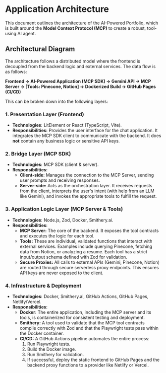 # Application Architecture

This document outlines the architecture of the AI-Powered Portfolio, which is built around the **Model Context Protocol (MCP)** to create a robust, tool-using AI agent.

## Architectural Diagram

The architecture follows a distributed model where the frontend is decoupled from the backend logic and external services. The data flow is as follows:

**Frontend -> AI-Powered Application (MCP SDK) -> Gemini API -> MCP Server -> [Tools: Pinecone, Notion] -> Dockerized Build -> GitHub Pages (CI/CD)**

This can be broken down into the following layers:

### 1. Presentation Layer (Frontend)

-   **Technologies:** LitElement or React (TypeScript, Vite).
-   **Responsibilities:** Provides the user interface for the chat application. It integrates the MCP SDK client to communicate with the backend. It does **not** contain any business logic or sensitive API keys.

### 2. Bridge Layer (MCP SDK)

-   **Technologies:** MCP SDK (client & server).
-   **Responsibilities:**
    -   **Client-side:** Manages the connection to the MCP Server, sending user prompts and receiving responses.
    -   **Server-side:** Acts as the orchestration layer. It receives requests from the client, interprets the user's intent (with help from an LLM like Gemini), and invokes the appropriate tools to fulfill the request.

### 3. Application Logic Layer (MCP Server & Tools)

-   **Technologies:** Node.js, Zod, Docker, Smithery.ai.
-   **Responsibilities:**
    -   **MCP Server:** The core of the backend. It exposes the tool contracts and executes the logic for each tool.
    -   **Tools:** These are individual, validated functions that interact with external services. Examples include querying Pinecone, fetching data from Notion, or analyzing a resume. Each tool has a strict input/output schema defined with Zod for validation.
    -   **Secure Proxies:** All calls to external APIs (Gemini, Pinecone, Notion) are routed through secure serverless proxy endpoints. This ensures API keys are never exposed to the client.

### 4. Infrastructure & Deployment

-   **Technologies:** Docker, Smithery.ai, GitHub Actions, GitHub Pages, Netlify/Vercel.
-   **Responsibilities:**
    -   **Docker:** The entire application, including the MCP server and its tools, is containerized for consistent testing and deployment.
    -   **Smithery:** A tool used to validate that the MCP tool contracts compile correctly with Zod and that the Playwright tests pass within the Docker container.
    -   **CI/CD:** A GitHub Actions pipeline automates the entire process:
        1.  Run Playwright tests.
        2.  Build the Docker image.
        3.  Run Smithery for validation.
        4.  If successful, deploy the static frontend to GitHub Pages and the backend proxy functions to a provider like Netlify or Vercel.
